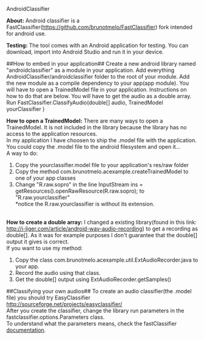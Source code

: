 AndroidClassifier

<b>About:</b>
	Android classifier is a FastClassifier(https://github.com/brunotmelo/FastClassifier) fork intended for android use.</p> 

<b>Testing:</b>
	The tool comes with an Android application for testing. You can download, import into Android Studio and run it in your device.

##How to embed in your application##
  Create a new android library named "androidclassifier" as a module in your application.
  Add everything AndroidClassifier/androidclassifier folder to the root of your module.
  Add the new module as a compile dependency to your app(app module).
  You will have to open a TrainedModel file in your application. Instructions on how to do that are below.
  You will have to get the audio as a double array.
  Run FastClassifier.ClassifyAudio(double[] audio, TrainedModel yourClassifier )

<b>How to open a TrainedModel:</b> 
There are many ways to open a TrainedModel. It is not included in the library because the library has no access to the
application resources.</br>
In my application I have choosen to ship the .model file with the application. You could copy the .model file to the android
filesystem and open it...</br>
A way to do:</br>
1. Copy the yourclassifier.model file to your application's res/raw folder</br>
2. Copy the method com.brunotmelo.acexample.createTrainedModel to one of your app classes</br>
3. Change "R.raw.sopro" in the line InputStream ins = getResources().openRawResource(R.raw.sopro); to "R.raw.yourclassifier"</br>
*notice the R.raw.yourclassifier is without its extension.</br></br>

<b>How to create a double array:</b> 
I changed a existing library(found in this link: http://i-liger.com/article/android-wav-audio-recording) to get a recording as double[].
As it was for example purposes I don't guarantee that the double[] output it gives is correct.</br>
If you want to use my method:</br>
1. Copy the class com.brunotmelo.acexample.util.ExtAudioRecorder.java to your app.</br>
2. Record the audio using that class.</br>
3. Get the double[] output using ExtAudioRecorder.getSamples()</br>

##Classifying your own audios##
To create an audio classifier(the .model file) you should try EasyClassifier http://sourceforge.net/projects/easyclassifier/ </br>
After you create the classifier, change the library run parameters in the fastclassifier.options.Parameters class.</br>
To understand what the parameters means, check the fastClassifier [documentation](https://github.com/brunotmelo/FastClassifier/tree/master/documentation).


